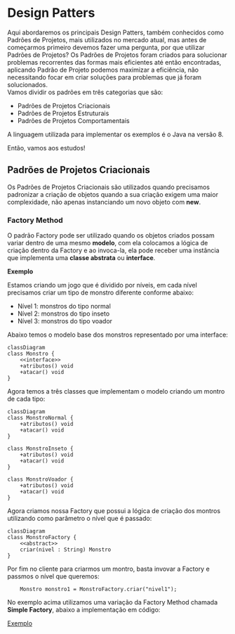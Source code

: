 # Design Patters

Aqui abordaremos os principais Design Patters, também conhecidos como Padrões de Projetos, mais utilizados no mercado atual, mas antes de começarmos primeiro devemos fazer uma pergunta, por que utilizar Padrões de Projetos? Os Padrões de Projetos foram criados para solucionar problemas recorrentes das formas mais eficientes até então encontradas, aplicando Padrão de Projeto podemos maximizar a eficiência, não necessitando focar em criar soluções para problemas que já foram solucionados.<br>
Vamos dividir os padrões em três categorias que são:

- Padrões de Projetos Criacionais
- Padrões de Projetos Estruturais
- Padrões de Projetos Comportamentais

A linguagem utilizada para implementar os exemplos é o Java na versão 8.

Então, vamos aos estudos!

## Padrões de Projetos Criacionais

Os Padrões de Projetos Criacionais são utilizados quando precisamos padronizar a criação de objetos quando a sua criação exigem uma maior complexidade, não apenas instanciando um novo objeto com **new**.

### Factory Method

O padrão Factory pode ser utilizado quando os objetos criados possam variar dentro de uma mesmo **modelo**, com ela colocamos a lógica de criação dentro da Factory e ao invoca-la, ela pode receber uma instância que implementa uma **classe abstrata** ou **interface**.

**Exemplo**

Estamos criando um jogo que é dividido por níveis, em cada nível precisamos criar um tipo de monstro diferente conforme abaixo:

- Nível 1: monstros do tipo normal
- Nível 2: monstros do tipo inseto
- Nível 3: monstros do tipo voador

Abaixo temos o modelo base dos monstros representado por uma interface:

```mermaid
classDiagram
class Monstro {
    <<interface>>
    +atributos() void
    +atacar() void
}
```

Agora temos a três classes que implementam o modelo criando um montro de cada tipo:

```mermaid
classDiagram
class MonstroNormal {
    +atributos() void
    +atacar() void
}

class MonstroInseto {
    +atributos() void
    +atacar() void
}

class MonstroVoador {
    +atributos() void
    +atacar() void
}
```

Agora criamos nossa Factory que possui a lógica de criação dos montros utilizando como parâmetro o nível que é passado:

```mermaid
classDiagram
class MonstroFactory {
    <<abstract>>
    criar(nivel : String) Monstro
}
```

Por fim no cliente para criarmos um montro, basta invovar a Factory e passmos o nível que queremos:

```
    Monstro monstro1 = MonstroFactory.criar("nivel1");
```

No exemplo acima utilizamos uma variação da Factory Method chamada **Simple Factory**, abaixo a implementação em código:

[Exemplo](https://github.com/augustocesarsousa/design-patterns/tree/main/src/main/java/br/com/designpatters/creational/factoryMethod)
